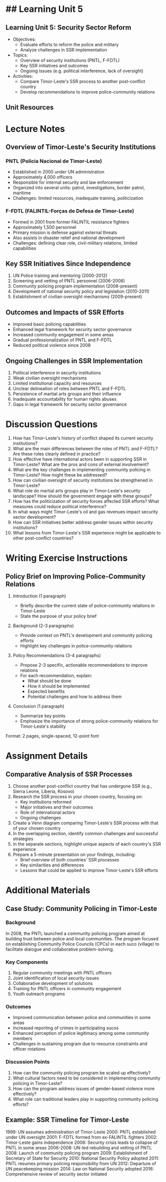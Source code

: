 # ## Learning Unit 5

## Learning Unit 5: Security Sector Reform 
- Objectives:
  * Evaluate efforts to reform the police and military
  * Analyze challenges in SSR implementation
- Topics:
  * Overview of security institutions (PNTL, F-FDTL)
  * Key SSR initiatives and outcomes
  * Ongoing issues (e.g. political interference, lack of oversight)
- Activities:
  * Compare Timor-Leste's SSR process to another post-conflict country
  * Develop recommendations to improve police-community relations

## Unit Resources

# Lecture Notes

## Overview of Timor-Leste's Security Institutions

### PNTL (Policia Nacional de Timor-Leste)
- Established in 2000 under UN administration
- Approximately 4,000 officers
- Responsible for internal security and law enforcement
- Organized into several units: patrol, investigations, border patrol, maritime
- Challenges: limited resources, inadequate training, politicization

### F-FDTL (FALINTIL-Forças de Defesa de Timor-Leste)
- Formed in 2001 from former FALINTIL resistance fighters
- Approximately 1,500 personnel
- Primary mission is defense against external threats
- Also assists in disaster relief and national development
- Challenges: defining clear role, civil-military relations, limited capabilities

## Key SSR Initiatives Since Independence

1. UN Police training and mentoring (2000-2012)
2. Screening and vetting of PNTL personnel (2006-2008)
3. Community policing program implementation (2008-present)
4. Development of national security policy and legislation (2010-2011)
5. Establishment of civilian oversight mechanisms (2009-present)

## Outcomes and Impacts of SSR Efforts

- Improved basic policing capabilities
- Enhanced legal framework for security sector governance
- Increased community engagement in some areas
- Gradual professionalization of PNTL and F-FDTL
- Reduced political violence since 2008

## Ongoing Challenges in SSR Implementation

1. Political interference in security institutions
2. Weak civilian oversight mechanisms
3. Limited institutional capacity and resources
4. Unclear delineation of roles between PNTL and F-FDTL
5. Persistence of martial arts groups and their influence
6. Inadequate accountability for human rights abuses
7. Gaps in legal framework for security sector governance

# Discussion Questions

1. How has Timor-Leste's history of conflict shaped its current security institutions?
2. What are the main differences between the roles of PNTL and F-FDTL? Are these roles clearly defined in practice?
3. How effective have international actors been in supporting SSR in Timor-Leste? What are the pros and cons of external involvement?
4. What are the key challenges in implementing community policing in Timor-Leste? How might these be addressed?
5. How can civilian oversight of security institutions be strengthened in Timor-Leste?
6. What role do martial arts groups play in Timor-Leste's security landscape? How should the government engage with these groups?
7. How has the politicization of security forces affected SSR efforts? What measures could reduce political interference?
8. In what ways might Timor-Leste's oil and gas revenues impact security sector development?
9. How can SSR initiatives better address gender issues within security institutions?
10. What lessons from Timor-Leste's SSR experience might be applicable to other post-conflict countries?

# Writing Exercise Instructions

## Policy Brief on Improving Police-Community Relations

1. Introduction (1 paragraph)
   - Briefly describe the current state of police-community relations in Timor-Leste
   - State the purpose of your policy brief

2. Background (2-3 paragraphs)
   - Provide context on PNTL's development and community policing efforts
   - Highlight key challenges in police-community relations

3. Policy Recommendations (3-4 paragraphs)
   - Propose 2-3 specific, actionable recommendations to improve relations
   - For each recommendation, explain:
     - What should be done
     - How it should be implemented
     - Expected benefits
     - Potential challenges and how to address them

4. Conclusion (1 paragraph)
   - Summarize key points
   - Emphasize the importance of strong police-community relations for Timor-Leste's stability

Format: 2 pages, single-spaced, 12-point font

# Assignment Details

## Comparative Analysis of SSR Processes

1. Choose another post-conflict country that has undergone SSR (e.g., Sierra Leone, Liberia, Kosovo)
2. Research the SSR process in your chosen country, focusing on:
   - Key institutions reformed
   - Major initiatives and their outcomes
   - Role of international actors
   - Ongoing challenges
3. Create a Venn diagram comparing Timor-Leste's SSR process with that of your chosen country
4. In the overlapping section, identify common challenges and successful strategies
5. In the separate sections, highlight unique aspects of each country's SSR experience
6. Prepare a 5-minute presentation on your findings, including:
   - Brief overview of both countries' SSR processes
   - Key similarities and differences
   - Lessons that could be applied to improve Timor-Leste's SSR efforts

# Additional Materials

## Case Study: Community Policing in Timor-Leste

### Background
In 2008, the PNTL launched a community policing program aimed at building trust between police and local communities. The program focused on establishing Community Police Councils (CPCs) in each suco (village) to facilitate dialogue and collaborative problem-solving.

### Key Components
1. Regular community meetings with PNTL officers
2. Joint identification of local security issues
3. Collaborative development of solutions
4. Training for PNTL officers in community engagement
5. Youth outreach programs

### Outcomes
- Improved communication between police and communities in some areas
- Increased reporting of crimes in participating sucos
- Enhanced perception of police legitimacy among some community members
- Challenges in sustaining program due to resource constraints and officer rotations

### Discussion Points
1. How can the community policing program be scaled up effectively?
2. What cultural factors need to be considered in implementing community policing in Timor-Leste?
3. How can the program address issues of gender-based violence more effectively?
4. What role can traditional leaders play in supporting community policing efforts?

## Example: SSR Timeline for Timor-Leste

1999: UN assumes administration of Timor-Leste
2000: PNTL established under UN oversight
2001: F-FDTL formed from ex-FALINTIL fighters
2002: Timor-Leste gains independence
2006: Security crisis leads to collapse of PNTL in some areas
2006-2008: UN-led rebuilding and vetting of PNTL
2008: Launch of community policing program
2009: Establishment of Secretary of State for Security
2010: National Security Policy adopted
2011: PNTL resumes primary policing responsibility from UN
2012: Departure of UN peacekeeping mission
2014: Law on National Security adopted
2016: Comprehensive review of security sector initiated
